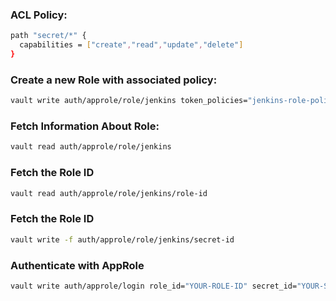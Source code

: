 ### ACL Policy:
```sh
path "secret/*" {
  capabilities = ["create","read","update","delete"]
}
```
### Create a new Role with associated policy:
```sh
vault write auth/approle/role/jenkins token_policies="jenkins-role-policy"
```
### Fetch Information About Role:
```sh
vault read auth/approle/role/jenkins
```
### Fetch the Role ID
```sh
vault read auth/approle/role/jenkins/role-id
```
### Fetch the Role ID
```sh
vault write -f auth/approle/role/jenkins/secret-id
```
### Authenticate with AppRole
```sh
vault write auth/approle/login role_id="YOUR-ROLE-ID" secret_id="YOUR-SECRET-ID"
```

